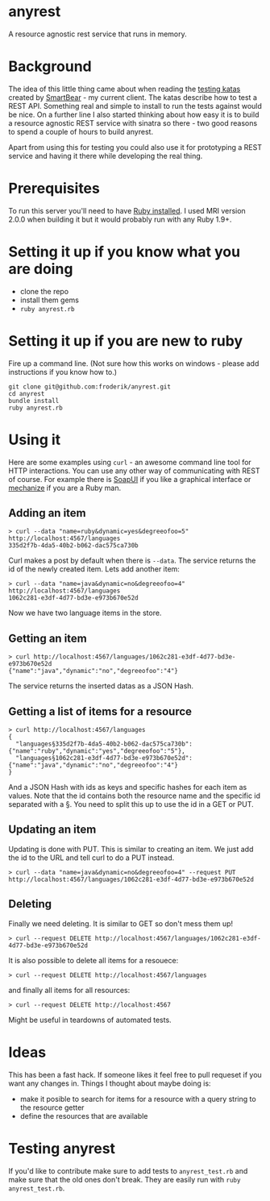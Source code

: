 # anyrest

A resource agnostic rest service that runs in memory.

Background
==========

The idea of this little thing came about when reading the [testing katas](http://www.soapui.org/Testing-Katas/what-are-testing-katas.html) created by [SmartBear](http://smartbear.com/) - my current client. The katas describe how to test a REST API. Something real and simple to install to run the tests against would be nice. On a further line I also started thinking about how easy it is to build a resource agnostic REST service with sinatra so there - two good reasons to spend a couple of hours to build anyrest.

Apart from using this for testing you could also use it for prototyping a REST service and having it there while developing the real thing.

Prerequisites
=============

To run this server you'll need to have [Ruby installed](https://www.ruby-lang.org/en/downloads/). I used MRI version 2.0.0 when building it but it would probably run with any Ruby 1.9+. 

Setting it up if you know what you are doing
============================================

- clone the repo
- install them gems
- `ruby anyrest.rb`

Setting it up if you are new to ruby 
====================================

Fire up a command line. (Not sure how this works on windows - please add instructions if you know how to.)

    git clone git@github.com:froderik/anyrest.git
    cd anyrest
    bundle install
    ruby anyrest.rb

Using it
========

Here are some examples using `curl` - an awesome command line tool for HTTP interactions. You can use any other way of communicating with REST of course. For example there is [SoapUI](http://www.soapui.org/) if you like a graphical interface or [mechanize](http://mechanize.rubyforge.org/) if you are a Ruby man.

Adding an item
--------------

    > curl --data "name=ruby&dynamic=yes&degreeofoo=5" http://localhost:4567/languages
    335d2f7b-4da5-40b2-b062-dac575ca730b

Curl makes a post by default when there is `--data`. The service returns the id of the newly created item. Lets add another item:

    > curl --data "name=java&dynamic=no&degreeofoo=4" http://localhost:4567/languages
    1062c281-e3df-4d77-bd3e-e973b670e52d

Now we have two language items in the store.

Getting an item
---------------

    > curl http://localhost:4567/languages/1062c281-e3df-4d77-bd3e-e973b670e52d
    {"name":"java","dynamic":"no","degreeofoo":"4"}

The service returns the inserted datas as a JSON Hash.

Getting a list of items for a resource
--------------------------------------

    > curl http://localhost:4567/languages
    {
      "languages§335d2f7b-4da5-40b2-b062-dac575ca730b": {"name":"ruby","dynamic":"yes","degreeofoo":"5"},
      "languages§1062c281-e3df-4d77-bd3e-e973b670e52d": {"name":"java","dynamic":"no","degreeofoo":"4"}
    }

And a JSON Hash with ids as keys and specific hashes for each item as values. Note that the id contains both the resource name and the specific id separated with a §. You need to split this up to use the id in a GET or PUT.

Updating an item
----------------

Updating is done with PUT. This is similar to creating an item. We just add the id to the URL and tell curl to do a PUT instead.

    > curl --data "name=java&dynamic=no&degreeofoo=4" --request PUT http://localhost:4567/languages/1062c281-e3df-4d77-bd3e-e973b670e52d

Deleting
--------

Finally we need deleting. It is similar to GET so don't mess them up!

    > curl --request DELETE http://localhost:4567/languages/1062c281-e3df-4d77-bd3e-e973b670e52d

It is also possible to delete all items for a resouece:

    > curl --request DELETE http://localhost:4567/languages

and finally all items for all resources:

    > curl --request DELETE http://localhost:4567

Might be useful in teardowns of automated tests.

Ideas
=====

This has been a fast hack. If someone likes it feel free to pull requeset if you want any changes in. Things I thought about maybe doing is:

- make it posible to search for items for a resource with a query string to the resource getter
- define the resources that are available

Testing anyrest
===============

If you'd like to contribute make sure to add tests to `anyrest_test.rb` and make sure that the old ones don't break. They are easily run with `ruby anyrest_test.rb`.
